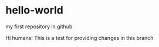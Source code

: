 # hello-world
my first repository in github

Hi humans!
This is a test for providing changes in this branch
